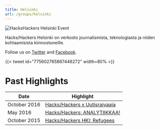 ```yaml
---
title: Helsinki
url: /groups/helsinki
---
```


![HacksHackers Helsinki Event](https://pbs.twimg.com/media/BgNTa7CIQAAkZDc?format=jpg&name=medium)

Hacks/Hackers Helsinki on verkosto journalismista, teknologiasta ja niiden kohtaamisista kiinnostuneille.

Follow us on [Twitter](https://twitter.com/hackshackershki) and [Facebook](https://www.facebook.com/HacksHackers-Helsinki-243763445697648/).

{{< tweet id="775602765867446272" width=80% >}}

# Past Highlights

| **Date**  | **Highlight** |  
|-----------|---------------|  
| October 2016 | [Hacks/Hackers x Uutisraivaaja](https://www.facebook.com/events/210742426015474/) |
| May 2016 | [Hacks/Hackers: ANALYTIIKKAA!](https://www.facebook.com/events/1544024905898716/) |   
| October 2015 | [Hacks/Hackers HKI: Refugees](https://www.facebook.com/events/699745113494075/) |
